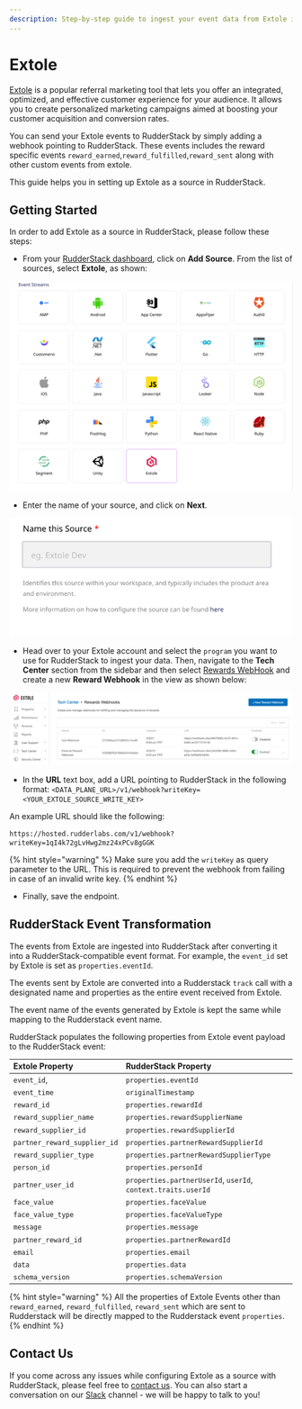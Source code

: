 ```yaml
---
description: Step-by-step guide to ingest your event data from Extole into RudderStack.
---
```


# Extole

[Extole](https://www.extole.com/) is a popular referral marketing tool that lets you offer an integrated, optimized, and effective customer experience for your audience. It allows you to create personalized marketing campaigns aimed at boosting your customer acquisition and conversion rates.

You can send your Extole events to RudderStack by simply adding a webhook pointing to RudderStack. These events includes the reward specific events `reward_earned`,`reward_fulfilled`,`reward_sent` along with other custom events from extole. 

This guide helps you in setting up Extole as a source in RudderStack.

## Getting Started

In order to add Extole as a source in RudderStack, please follow these steps:

- From your [RudderStack dashboard](https://app.rudderstack.com/), click on **Add Source**. From the list of sources, select **Extole**, as shown:

![Choose Extole as a source](../.gitbook/assets/ExtoleSource.png)

- Enter the name of your source, and click on **Next**.

![Extole Source](../.gitbook/assets/ExtoleSourceCreate.png)

- Head over to your Extole account and select the `program` you want to use for RudderStack to ingest your data. Then, navigate to the **Tech Center** section from the sidebar and then select [Rewards WebHook](https://my.extole.com/tech-center/rewards-webhooks) and create a new **Reward Webhook** in the view as shown below:

![Extole WebHook](../.gitbook/assets/ExtoleRewardWebhook.png)

- In the **URL** text box, add a URL pointing to RudderStack in the following format: `<DATA_PLANE_URL>/v1/webhook?writeKey=<YOUR_EXTOLE_SOURCE_WRITE_KEY>`

An example URL should like the following:

```http
https://hosted.rudderlabs.com/v1/webhook?writeKey=1qI4k72gLvHwg2mz24xPCv8gGGK
```

{% hint style="warning" %}
Make sure you add the `writeKey` as query parameter to the URL. This is required to prevent the webhook from failing in case of an invalid write key.
{% endhint %}

- Finally, save the endpoint.

## RudderStack Event Transformation

The events from Extole are ingested into RudderStack after converting it into a RudderStack-compatible event format. For example, the `event_id` set by Extole is set as `properties.eventId`.

The events sent by Extole are converted into a Rudderstack `track` call with a designated name and properties as the entire event received from Extole.

The event name of the events generated by Extole is kept the same while mapping to the Rudderstack event name.

RudderStack populates the following properties from Extole event payload to the RudderStack event:

| Extole Property              | RudderStack Property                                          |
| :--------------------------- | :------------------------------------------------------------ |
| `event_id`,                  | `properties.eventId`                                          |
| `event_time`                 | `originalTimestamp`                                           |
| `reward_id`                  | `properties.rewardId`                                         |
| `reward_supplier_name`       | `properties.rewardSupplierName`                               |
| `reward_supplier_id`         | `properties.rewardSupplierId`                                 |
| `partner_reward_supplier_id` | `properties.partnerRewardSupplierId`                          |
| `reward_supplier_type`       | `properties.partnerRewardSupplierType`                        |
| `person_id`                  | `properties.personId`                                         |
| `partner_user_id`            | `properties.partnerUserId`, `userId`, `context.traits.userId` |
| `face_value`                 | `properties.faceValue`                                        |
| `face_value_type`            | `properties.faceValueType`                                    |
| `message`                    | `properties.message`                                          |
| `partner_reward_id`          | `properties.partnerRewardId`                                  |
| `email`                      | `properties.email`                                            |
| `data`                       | `properties.data`                                             |
| `schema_version`             | `properties.schemaVersion`                                    |

{% hint style="warning" %}
All the properties of Extole Events other than `reward_earned`, `reward_fulfilled`, `reward_sent` which are sent to Rudderstack will be directly mapped to the Rudderstack event `properties`.
{% endhint %}

## Contact Us
If you come across any issues while configuring Extole as a source with RudderStack, please feel free to [contact us](mailto:%20docs@rudderstack.com). You can also start a conversation on our [Slack](https://resources.rudderstack.com/join-rudderstack-slack) channel - we will be happy to talk to you!
